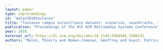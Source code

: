```yaml
---
layout: paper
type: inproceedings
id: "malon2018toulouse"
title: "Toulouse campus surveillance dataset: scenarios, soundtracks, synchronized videos with overlapping and disjoint views"
publication: "Proceedings of the 9th ACM Multimedia Systems Conference"
year: 2018
external_url: https://dl.acm.org/doi/abs/10.1145/3204949.3208133
authors: "Malon, Thierry and Roman-Jimenez, Geoffrey and Guyot, Patrice and Chambon, Sylvie and Charvillat, Vincent and Crouzil, Alain and P{\'e}ninou, Andr{\'e} and Pinquier, Julien and S{\`e}des, Florence and S{\'e}nac, Christine"
---
```

